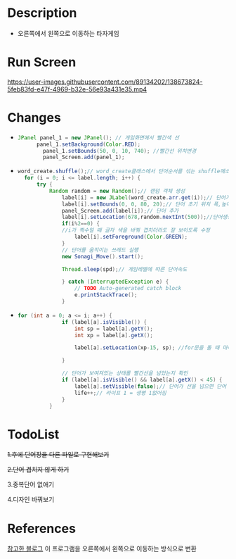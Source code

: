 # Description
+ 오른쪽에서 왼쪽으로 이동하는 타자게임
# Run Screen

https://user-images.githubusercontent.com/89134202/138673824-5feb83fd-e47f-4969-b32e-56e93a431e35.mp4

# Changes
+ ```java
  JPanel panel_1 = new JPanel(); // 게임화면에서 빨간색 선
	  	panel_1.setBackground(Color.RED);
		  panel_1.setBounds(50, 0, 10, 740); //빨간선 위치변경
		  panel_Screen.add(panel_1);
  ```
+ ```java
  word_create.shuffle();// word_create클래스에서 단어순서를 섞는 shuffle메소드를 실행한다.
	for (i = 0; i <= label.length; i++) {			
		try {
			Random random = new Random();// 랜덤 객체 생성
				label[i] = new JLabel(word_create.arr.get(i));// 단어가지고옴
				label[i].setBounds(0, 0, 80, 20);// 단어 초기 위치 폭,높이설정
				panel_Screen.add(label[i]);// 단어 추가
				label[i].setLocation(678,random.nextInt(500));//단어생성되는 x좌표 고정  랜덤으로 y좌표 값 결정
				if(i%2==0) {
				//i가 짝수일 때 글자 색을 바꿔 겹치더라도 잘 보이도록 수정
					label[i].setForeground(Color.GREEN);
				}
				// 단어를 움직이는 쓰레드 실행
				new Sonagi_Move().start();

				Thread.sleep(spd);// 게임레벨에 따른 단어속도

				} catch (InterruptedException e) {
					// TODO Auto-generated catch block
					e.printStackTrace();
				}
  ```
+ ```java
  for (int a = 0; a <= i; a++) {
				if (label[a].isVisible()) {
					int sp = label[a].getY();
					int xp = label[a].getX();

					label[a].setLocation(xp-15, sp); //for문을 돌 때 마다 x좌표의 값이 줄어듦

				}

				// 단어가 보여져있는 상태롤 빨간선을 넘었는지 확인
				if (label[a].isVisible() && label[a].getX() < 45) {
					label[a].setVisible(false);// 단어가 선을 넘으면 단어 사라짐 
					life++;// 라이프 1 = 생명 1없어짐
				}
			}
   ```
# TodoList
~~1.후에 단어장을 다른 파일로 구현해보기~~

~~2.단어 겹치지 않게 하기~~

3.중복단어 없애기

4.디자인 바꿔보기
# References
[참고한 블로그](https://m.blog.naver.com/huijins3l/220754490758) 이 프로그램을 오른쪽에서 왼쪽으로 이동하는 방식으로 변환
